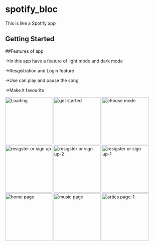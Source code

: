 # spotify_bloc

This is like a Spotify app

## Getting Started
##Features of app

->In this app have a feature of light mode and dark mode

->Resgistration and Login feature

->Use can play and pause the song

->Make it favourite



<img width="150" alt="Loading" src="https://github.com/user-attachments/assets/b555b7a6-b4f7-404f-927e-46a022eb243b">
<img width="150" alt="get started" src="https://github.com/user-attachments/assets/b24dbd76-b65b-457d-befe-e3382cb009e8">
<img width="150" alt="choose mode" src="https://github.com/user-attachments/assets/3eeb81ce-f3ef-422e-89c9-e02d17ccd46c">
<img width="150" alt="resigster or sign up" src="https://github.com/user-attachments/assets/660a8d55-ac3d-437f-a845-461f8a6d1a13">
<img width="150" alt="resigster or sign up-2" src="https://github.com/user-attachments/assets/ec3778fd-2f73-41c6-a5ba-0539c0ad89e2">
<img width="150" alt="resigster or sign up-1" src="https://github.com/user-attachments/assets/cb04c70b-f421-41c9-9267-e3d07bc1ecf4">
<img width="150" alt="home page" src="https://github.com/user-attachments/assets/f88d96dd-4741-46e7-a540-db4e082007d4">
<img width="150" alt="music page" src="https://github.com/user-attachments/assets/8de913e7-d4fd-4576-8f78-966aa12f7868">
<img width="150" alt="artics page-1" src="https://github.com/user-attachments/assets/78846d73-da69-48ad-aa78-89b46b498a2d">
